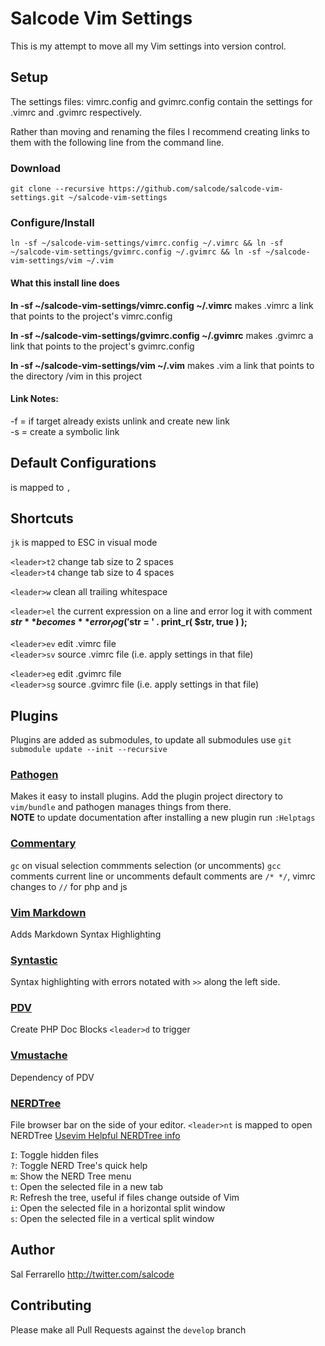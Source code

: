 Salcode Vim Settings
====================
This is my attempt to move all my Vim settings into version control.

Setup
-----
The settings files: vimrc.config and gvimrc.config contain the
settings for .vimrc and .gvimrc respectively.

Rather than moving and renaming the files I recommend creating
links to them with the following line from the command line.

### Download
`git clone --recursive https://github.com/salcode/salcode-vim-settings.git ~/salcode-vim-settings`

### Configure/Install
`ln -sf ~/salcode-vim-settings/vimrc.config ~/.vimrc && ln -sf ~/salcode-vim-settings/gvimrc.config ~/.gvimrc && ln -sf ~/salcode-vim-settings/vim ~/.vim`

#### What this install line does
**ln -sf ~/salcode-vim-settings/vimrc.config ~/.vimrc**
makes .vimrc a link that points to the project's vimrc.config

**ln -sf ~/salcode-vim-settings/gvimrc.config ~/.gvimrc**
makes .gvimrc a link that points to the project's gvimrc.config

**ln -sf ~/salcode-vim-settings/vim ~/.vim**
makes .vim a link that points to the directory /vim in this project

#### Link Notes:
-f = if target already exists unlink and create new link  
-s = create a symbolic link

Default Configurations
----------------------
<leader> is mapped to `,`

Shortcuts
---------
`jk` is mapped to ESC in visual mode

`<leader>t2` change tab size to 2 spaces  
`<leader>t4` change tab size to 4 spaces

`<leader>w` clean all trailing whitespace

`<leader>el` the current expression on a line and error log it with comment  
**$str** becomes **error_log( '$str = ' . print_r( $str, true ) );**

`<leader>ev` edit .vimrc file  
`<leader>sv` source .vimrc file (i.e. apply settings in that file)

`<leader>eg` edit .gvimrc file  
`<leader>sg` source .gvimrc file (i.e. apply settings in that file)

Plugins
-------
Plugins are added as submodules, to update all submodules use
`git submodule update --init --recursive`

### [Pathogen](https://github.com/tpope/vim-pathogen)
Makes it easy to install plugins. Add the plugin project directory
to `vim/bundle` and pathogen manages things from there.  
**NOTE** to update documentation after installing a new plugin run `:Helptags`

### [Commentary](https://github.com/tpope/vim-commentary)
`gc` on visual selection commments selection (or uncomments)
`gcc` comments current line or uncomments
default comments are `/* */`, vimrc changes to `//` for php and js

### [Vim Markdown](https://github.com/plasticboy/vim-markdown)
Adds Markdown Syntax Highlighting

### [Syntastic](https://github.com/scrooloose/syntastic)
Syntax highlighting with errors notated with `>>` along the left side.

### [PDV](https://github.com/tobyS/pdv)
Create PHP Doc Blocks
`<leader>d` to trigger

### [Vmustache](https://github.com/tobyS/vmustache)
Dependency of PDV

### [NERDTree](https://github.com/scrooloose/nerdtree)
File browser bar on the side of your editor.
`<leader>nt` is mapped to open NERDTree
[Usevim Helpful NERDTree info](http://usevim.com/2012/07/18/nerdtree/)

`I`: Toggle hidden files  
`?`: Toggle NERD Tree's quick help  
`m`: Show the NERD Tree menu  
`t`: Open the selected file in a new tab  
`R`: Refresh the tree, useful if files change outside of Vim  
`i`: Open the selected file in a horizontal split window  
`s`: Open the selected file in a vertical split window  


Author
------
Sal Ferrarello
http://twitter.com/salcode

Contributing
------------
Please make all Pull Requests against the `develop` branch
